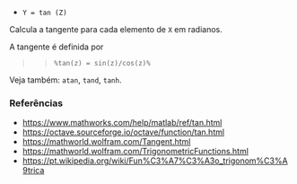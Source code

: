 - `Y = tan (Z)`

Calcula a tangente para cada elemento de `X` em radianos.

A tangente é definida por

> > `%tan(z) = sin(z)/cos(z)%`

Veja também: `atan`, `tand`, `tanh`.

### Referências

- https://www.mathworks.com/help/matlab/ref/tan.html
- https://octave.sourceforge.io/octave/function/tan.html
- https://mathworld.wolfram.com/Tangent.html
- https://mathworld.wolfram.com/TrigonometricFunctions.html
- https://pt.wikipedia.org/wiki/Fun%C3%A7%C3%A3o_trigonom%C3%A9trica
